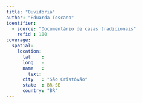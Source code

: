 ```yaml
---
title: "Ouvidoria"
author: "Eduarda Toscano"
identifier:
  - source: "Documentário de casas tradicionais"
    refid : 100
coverage:
  spatial:
    location:
      lat    :
      long   :
      name   :
        text:
      city   : "São Cristóvão"
      state  : BR-SE
      country: "BR"
---
```


